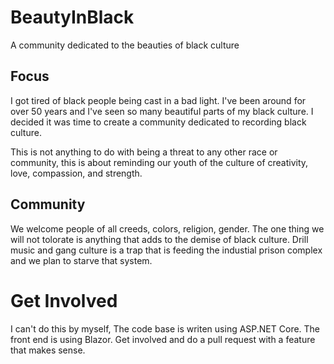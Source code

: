 # BeautyInBlack

A community dedicated to the beauties of black culture

## Focus

I got tired of black people being cast in a bad light. I've been around for over 50 years and I've seen so many beautiful parts of my black culture. I decided it was time to create a community dedicated to recording black culture.

This is not anything to do with being a threat to any other race or community, this is about reminding our youth of the culture of creativity, love, compassion, and strength.

## Community

We welcome people of all creeds, colors, religion, gender. The one thing we will not tolorate is anything that adds to the demise of black culture. Drill music and gang culture is a trap that is feeding the industial prison complex and we plan to starve that system.

# Get Involved

I can't do this by myself, The code base is writen using ASP.NET Core. The front end is using Blazor. Get involved and do a pull request with a feature that makes sense.
